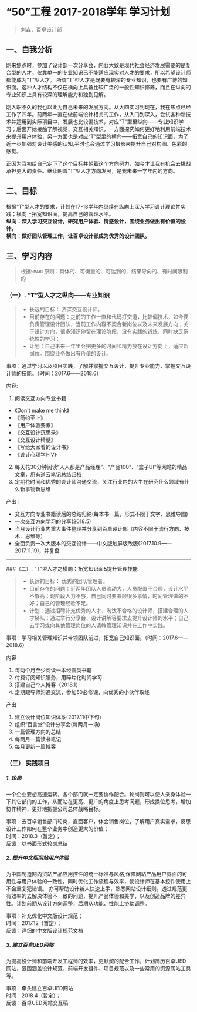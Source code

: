 # “50”工程 2017-2018学年 学习计划

> 刘垚，百卓设计部

## 一、自我分析
刚来焦点时，参加了设计部一次分享会，内容大致是现代社会经济发展需要的是复合型的人才，仅靠单一的专业知识已不能适应现实对人才的要求，所以希望设计师都能成为“T”型人才。  所谓“T”型人才是既要有较深的专业知识，也要有广博的知识面。这种人才结构不仅在横向上具备比较广泛的一般性知识修养，而且在纵向的专业知识上具有较深的理解能力和独到见解。  

刚入职不久的我也以此为自己未来的发展方向。从大四实习到现在，我在焦点已经工作了四年。前两年一直在做前端设计相关的工作，从入门到深入，尝试各种新技术并运用到实际项目中，发展也比较偏技术，对应"T"型里纵向——专业知识学习；后面开始接触了解视觉、交互相关知识，一方面探究如何更好地利用前端技术来提升用户体验，另一方面也是对应“T”型里的横向——拓宽自己的知识面，为了近一步加强对设计美感的认知,平时也会通过学习摄影来提升自己对构图、色彩的感觉。

正因为当初给自己定下了这个目标并朝着这个方向努力，如今才让我有机会去挑战承担更大的责任。继续朝着“T”型人才方向发展，是我未来一学年内的方向。


## 二、目标
根据“T”型人才的要求，计划在17-18学年内继续在纵向上深入学习设计理论并实践；横向上拓宽知识面，提高自己的管理水平。  
**纵向：深入学习交互设计，研究用户体验、情感设计，围绕业务做出有价值的设计。**  
**横向：做好团队管理工作，让百卓设计部成为优秀的设计团队。**  


## 三、学习内容
> 根据`SMART`原则：具体的、可衡量的、可达到的、结果导向的、有时间限制的


### （一）. “T”型人才之纵向——专业知识  

> - 长远的目标： 资深交互设计师。   
> - 目前存在的问题：之前的工作一直和代码打交道，比较偏技术，如今要负责管理设计团队，当前工作内容不契合新岗位以及未来发展方向；关于设计方向，很多知识停留在理论阶段，没有实践的锻炼，同时缺乏系统性的学习；  
> - 计划：自己未来一年里会把更多的时间和精力放在设计方向上，适应新岗位。围绕业务做出有价值的设计。


事项：通过学习以及项目实践，了解并掌握交互设计，提升专业能力，掌握交互设计师的技能。（时间：2017.6——2018.6） 
 
内容:   
1. 阅读交互方向专业书籍：  
- 《Don't make me think》    
- 《简约至上》  
- 《用户体验要素》  
- 《交互设计沉思录》  
- 《交互设计精髓》   
- 《写给大家看的设计书》  
- 《设计心理学Ⅰ-Ⅳ》  
2. 每天花30分钟阅读“人人都是产品经理”、“产品100”、“盒子UI”等网站的精品文章，用有道云笔记总结归档  
3. 定期花时间和优秀的设计师沟通交流，关注行业内的大牛在研究什么领域有什么新事物新思维

产出：  
- 交互方向专业书籍读后的总结归纳(每本书一篇，形式不限于文字、思维导图)  
- 一次交互方向学习的分享(2018.5)  
- 当月设计行业内重大事件整理并分享到百卓设计部（内容不限于流行方向、技术、思维等）
- 全面负责一次大版本的交互设计——中文版触屏版改版(2017.10.9——2017.11.19)，并复盘


----------



###（二）. “T”型人才之横向：拓宽知识面&提升管理技能
> - 长远的目标： 优秀的团队管理者。   
> - 目前存在的问题：近两年团队人员流动大，人员配置不合理，设计水平不够高；现阶段人力不够，自己同时要兼顾很多事情，时间管理做的不好；自己的管理经验不足。  
> - 计划：通过招聘补充优秀的人才、淘汰不合格的设计师，搭建合理的人才梯队；通过举行分享会、设计讲解等要求去提升设计师的水平；自己去学习或向其他管理岗位的人请教管理知识并在工作中实践。
  

事项：学习相关管理知识并带领团队前进，拓宽自己知识面。（时间：2017.6——2018.6） 

内容：  
1. 每两个月至少阅读一本经管类书籍  
2. 付费订阅知识服务，用碎片化时间学习  
3. 搭建自己个人博客（2018.1）  
4. 定期跟导师沟通交流，参加50必修课，向优秀的小伙伴取经


产出：  
1. 建立设计岗位知识体系(2017.11中下旬)  
2. 组织“百言堂”设计分享会(每两月一场)  
3. 一篇管理方向的总结  
4. 每两月一篇读书笔记  
5. 每月更新一篇博客



### （三） 实践项目  
##### 1. 轮岗 
一个企业要想高速运转，各个部门就一定要协作配合。轮岗则可以使人亲身体验一下其它部门的工作，从而站在更高、更广的角度上思考问题，形成换位思考，增加协作精神，更好地把握公司总体战略目标。

事项：去百卓销售部门轮岗，直面客户，体会销售岗位，了解用户真实需求，反思设计工作如何在整个业务中创造更大的价值；  
时间：2018.3（暂定）；  
反馈：以书面形式轮岗总结

##### 2. 提升中文版网站用户体验  
为中国制造网内贸站产品应用控件的统一标准与风格,保障网站产品用户界面的可用性与用户体验的一致性。同时优化工作流程与效率，使设计师在基本控件使用上不会重复犯错误。 亦可帮助设计新人快速上手，熟悉网站设计细则。透过规范更有效率的去解决体验不一致的问题，提升产品体验和美学，以及创造品牌的差异性。计划前期从设计方向调整，后期从功能、性能上协助调整。

事项：补充优化中文版设计规范；  
时间：2017.12（暂定）；  
反馈：详细的中文版设计规范文档


##### 3. 建立百卓UED网站  
为提高设计师和前端开发工程师的效率，更默契的配合工作，计划简历百卓UED网站，范围涵盖设计规范、前端开发组件、项目规范以及一些常用的资源网站工具等。

事项：牵头建立百卓UED网站   
时间：2018.4（暂定）；  
反馈：百卓UED网站交互稿




